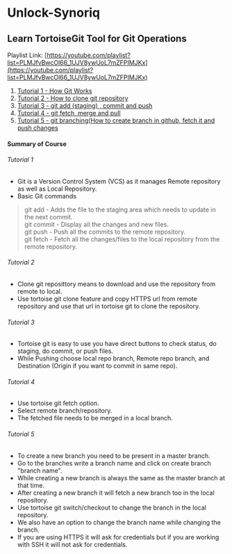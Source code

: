 # Unlock-Synoriq

## Learn TortoiseGit Tool for Git Operations
Playlist Link: [https://youtube.com/playlist?list=PLMJfvBwcOl66_1UJV8ywUoL7mZFPIMJKx](https://youtube.com/playlist?list=PLMJfvBwcOl66_1UJV8ywUoL7mZFPIMJKx)

1. [Tutorial 1 - How Git Works](#Tutorial-1)
2. [Tutorial 2 - How to clone git repository](#tutorial-2)
3. [Tutorial 3 - git add (staging) , commit and push](#Tutorial-3)
4. [Tutorial 4 - git fetch, merge and pull](#tutorial-4)
5. [Tutorial 5 - git branching(How to create branch in github, fetch it and push changes](#tutorial-5)

#### Summary of Course
###### Tutorial 1
* Git is a Version Control System (VCS) as it manages Remote repository as well as Local Repository.
* Basic Git commands
> git add - Adds the file to the staging area which needs to update in the next commit.<br>
> git commit - Display all the changes and new files.<br>
> git push - Push all the commits to the remote repository.<br>
> git fetch - Fetch all the changes/files to the local repository from the remote repository.<br>
###### Tutorial 2
* Clone git reposittory means to download and use the repository from remote to local.
* Use tortoise git clone feature and copy HTTPS url from remote repository and use that url in tortoise git to clone the repository.
###### Tutorial 3
* Tortoise git is easy to use you have direct buttons to check status, do staging, do commit, or push files.
* While Pushing choose local repo branch, Remote repo branch, and Destination (Origin if you want to commit in same repo).
###### Tutorial 4
* Use tortoise git fetch option.
* Select remote branch/repository.
* The fetched file needs to be merged in a local branch.
###### Tutorial 5
* To create a new branch you need to be present in a master branch.
* Go to the branches write a branch name and click on create branch "branch name".
* While creating a new branch is always the same as the master branch at that time.
* After creating a new branch it will fetch a new branch too in the local repository.
* Use tortoise git switch/checkout to change the branch in the local repository.
* We also have an option to change the branch name while changing the branch.
* If you are using HTTPS it will ask for credentials but if you are working with SSH it will not ask for credentials.
